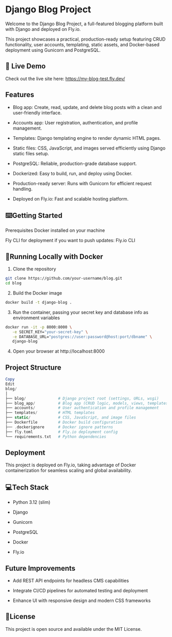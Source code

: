 # Django Blog Project
Welcome to the Django Blog Project, a full-featured blogging platform built with Django and deployed on Fly.io.

This project showcases a practical, production-ready setup featuring CRUD functionality, user accounts, templating, static assets, and Docker-based deployment using Gunicorn and PostgreSQL.

## 🚀 Live Demo
Check out the live site here: https://my-blog-test.fly.dev/

## Features
- Blog app: Create, read, update, and delete blog posts with a clean and user-friendly interface.

- Accounts app: User registration, authentication, and profile management.

- Templates: Django templating engine to render dynamic HTML pages.

- Static files: CSS, JavaScript, and images served efficiently using Django static files setup.

- PostgreSQL: Reliable, production-grade database support.

- Dockerized: Easy to build, run, and deploy using Docker.

- Production-ready server: Runs with Gunicorn for efficient request handling.

- Deployed on Fly.io: Fast and scalable hosting platform.

## ⌨️Getting Started
Prerequisites
Docker installed on your machine

Fly CLI for deployment if you want to push updates: Fly.io CLI

## 🐋Running Locally with Docker
1. Clone the repository

```bash
git clone https://github.com/your-username/blog.git
cd blog
```
2. Build the Docker image

```bash
docker build -t django-blog .
```
3. Run the container, passing your secret key and database info as environment variables

```bash
docker run -it -p 8000:8000 \
   -e SECRET_KEY="your-secret-key" \
   -e DATABASE_URL="postgres://user:password@host:port/dbname" \
   django-blog
```
4. Open your browser at http://localhost:8000

## Project Structure
```php
Copy
Edit
blog/
│
├── blog/              # Django project root (settings, URLs, wsgi)
├── blog_app/          # Blog app (CRUD logic, models, views, templates)
├── accounts/          # User authentication and profile management
├── templates/         # HTML templates
├── static/            # CSS, JavaScript, and image files
├── Dockerfile         # Docker build configuration
├── .dockerignore      # Docker ignore patterns
├── fly.toml           # Fly.io deployment config
└── requirements.txt   # Python dependencies
```
## Deployment
This project is deployed on Fly.io, taking advantage of Docker containerization for seamless scaling and global availability.

## 💻Tech Stack
- Python 3.12 (slim)

- Django

- Gunicorn

- PostgreSQL

- Docker

- Fly.io

## Future Improvements
- Add REST API endpoints for headless CMS capabilities

- Integrate CI/CD pipelines for automated testing and deployment

- Enhance UI with responsive design and modern CSS frameworks

## 📑License
This project is open source and available under the MIT License.
